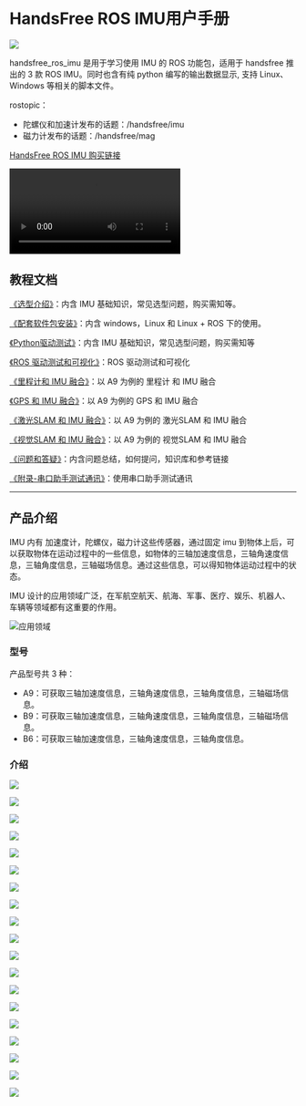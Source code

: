 # HandsFree ROS IMU用户手册

![](./tutorials/imu_user_manual/01_综合介绍/img/1.jpg)

handsfree_ros_imu 是用于学习使用 IMU 的 ROS 功能包，适用于 handsfree 推出的 3 款 ROS IMU。同时也含有纯 python 编写的输出数据显示, 支持 Linux、Windows 等相关的脚本文件。

rostopic：
* 陀螺仪和加速计发布的话题：/handsfree/imu
* 磁力计发布的话题：/handsfree/mag

[HandsFree ROS IMU 购买链接](https://item.taobao.com/item.htm?id=634027133148&ali_trackid=2:mm_26632258_3504122_32538762:1607955215_176_1820526432&union_lens=lensId:OPT@1607955206@212a8363_06ed_1766199523e_c878@01;recoveryid:201_11.27.58.136_21013517_1607955156105;prepvid:201_11.87.178.209_21008506_1607955206099&clk1=3e91f5613ddee8ba055d43c0368cfc9b&spm=a2e0b.20350158.31919782.18&pvid=100_11.182.77.179_11449_6761607955206647512&scm=null&bxsign=tbkozY1fyN0hsF81R/xTfHbTs5netRJ2MylEoFSlUg/Ds4QInP5TK8iioSmX2JM66JbK2KXA4JwODRwz0JptZUNTK3pfqvfvE6ObkDSU+tV8o4=)

![视频](https://handsfree-mv.oss-cn-shenzhen.aliyuncs.com/handsfree_robot/imu/video/imu_show.mp4)

## 教程文档

[《选型介绍》](./tutorials/imu_user_manual/02_选型介绍/doc.md)：内含 IMU 基础知识，常见选型问题，购买需知等。

[《配套软件包安装》](./tutorials/imu_user_manual/03_基础教程/01_配套软件包安装/doc.md)：内含 windows，Linux 和 Linux + ROS 下的使用。

[《Python驱动测试》](./tutorials/imu_user_manual/03_基础教程/02_Python驱动测试/doc.md)：内含 IMU 基础知识，常见选型问题，购买需知等

[《ROS 驱动测试和可视化》](./tutorials/imu_user_manual/03_基础教程/03_ROS驱动和可视化/doc.md)：ROS 驱动测试和可视化

[《里程计和 IMU 融合》](./tutorials/imu_user_manual/04_高级教程/01_里程计和IMU融合/doc.md)：以 A9 为例的 里程计 和 IMU 融合

[《GPS 和 IMU 融合》](./tutorials/imu_user_manual/04_高级教程/02_GPS和IMU融合/doc.md)：以 A9 为例的 GPS 和 IMU 融合

[《激光SLAM 和 IMU 融合》](./tutorials/imu_user_manual/04_高级教程/03_激光SLAM和IMU融合/doc.md)：以 A9 为例的 激光SLAM 和 IMU 融合

[《视觉SLAM 和 IMU 融合》](./tutorials/imu_user_manual/04_高级教程/04_视觉SLAM和IMU融合/doc.md)：以 A9 为例的 视觉SLAM 和 IMU 融合

[《问题和答疑》](./tutorials/imu_user_manual/05_问题和答疑/doc.md)：内含问题总结，如何提问，知识库和参考链接

[《附录-串口助手测试通讯》](./tutorials/imu_user_manual/06_附录/01_串口助手测试通讯/doc.md)：使用串口助手测试通讯

---

## 产品介绍

IMU 内有 加速度计，陀螺仪，磁力计这些传感器，通过固定 imu 到物体上后，可以获取物体在运动过程中的一些信息，如物体的三轴加速度信息，三轴角速度信息，三轴角度信息，三轴磁场信息。通过这些信息，可以得知物体运动过程中的状态。

IMU 设计的应用领域广泛，在军航空航天、航海、军事、医疗、娱乐、机器人、车辆等领域都有这重要的作用。

![应用领域](./tutorials/imu_user_manual/01_综合介绍/img/24.jpg)

### 型号

产品型号共 3 种：

* A9：可获取三轴加速度信息，三轴角速度信息，三轴角度信息，三轴磁场信息。
* B9：可获取三轴加速度信息，三轴角速度信息，三轴角度信息，三轴磁场信息。
* B6：可获取三轴加速度信息，三轴角速度信息，三轴角度信息。


### 介绍

![](./tutorials/imu_user_manual/01_综合介绍/img/2.jpg)

![](./tutorials/imu_user_manual/01_综合介绍/img/3.jpg)

![](./tutorials/imu_user_manual/01_综合介绍/img/4.jpg)

![](./tutorials/imu_user_manual/01_综合介绍/img/5.jpg)

![](./tutorials/imu_user_manual/01_综合介绍/img/6.jpg)

![](./tutorials/imu_user_manual/01_综合介绍/img/7.jpg)

![](./tutorials/imu_user_manual/01_综合介绍/img/8.jpg)

![](./tutorials/imu_user_manual/01_综合介绍/img/9.jpg)

![](./tutorials/imu_user_manual/01_综合介绍/img/10.jpg)

![](./tutorials/imu_user_manual/01_综合介绍/img/11.jpg)

![](./tutorials/imu_user_manual/01_综合介绍/img/12.jpg)

![](./tutorials/imu_user_manual/01_综合介绍/img/13.jpg)

![](./tutorials/imu_user_manual/01_综合介绍/img/14.jpg)

![](./tutorials/imu_user_manual/01_综合介绍/img/15.jpg)

![](./tutorials/imu_user_manual/01_综合介绍/img/16.jpg)

![](./tutorials/imu_user_manual/01_综合介绍/img/17.jpg)

![](./tutorials/imu_user_manual/01_综合介绍/img/18.jpg)

![](./tutorials/imu_user_manual/01_综合介绍/img/19.jpg)

![](./tutorials/imu_user_manual/01_综合介绍/img/20.jpg)

